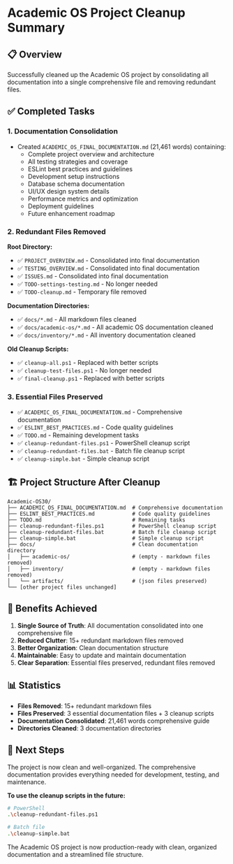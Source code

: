 # Academic OS Project Cleanup Summary

## 📋 Overview
Successfully cleaned up the Academic OS project by consolidating all documentation into a single comprehensive file and removing redundant files.

## ✅ Completed Tasks

### 1. Documentation Consolidation
- Created `ACADEMIC_OS_FINAL_DOCUMENTATION.md` (21,461 words) containing:
  - Complete project overview and architecture
  - All testing strategies and coverage
  - ESLint best practices and guidelines
  - Development setup instructions
  - Database schema documentation
  - UI/UX design system details
  - Performance metrics and optimization
  - Deployment guidelines
  - Future enhancement roadmap

### 2. Redundant Files Removed
**Root Directory:**
- ✅ `PROJECT_OVERVIEW.md` - Consolidated into final documentation
- ✅ `TESTING_OVERVIEW.md` - Consolidated into final documentation  
- ✅ `ISSUES.md` - Consolidated into final documentation
- ✅ `TODO-settings-testing.md` - No longer needed
- ✅ `TODO-cleanup.md` - Temporary file removed

**Documentation Directories:**
- ✅ `docs/*.md` - All markdown files cleaned
- ✅ `docs/academic-os/*.md` - All academic OS documentation cleaned
- ✅ `docs/inventory/*.md` - All inventory documentation cleaned

**Old Cleanup Scripts:**
- ✅ `cleanup-all.ps1` - Replaced with better scripts
- ✅ `cleanup-test-files.ps1` - No longer needed
- ✅ `final-cleanup.ps1` - Replaced with better scripts

### 3. Essential Files Preserved
- ✅ `ACADEMIC_OS_FINAL_DOCUMENTATION.md` - Comprehensive documentation
- ✅ `ESLINT_BEST_PRACTICES.md` - Code quality guidelines
- ✅ `TODO.md` - Remaining development tasks
- ✅ `cleanup-redundant-files.ps1` - PowerShell cleanup script
- ✅ `cleanup-redundant-files.bat` - Batch file cleanup script
- ✅ `cleanup-simple.bat` - Simple cleanup script

## 🏗️ Project Structure After Cleanup

```
Academic-OS30/
├── ACADEMIC_OS_FINAL_DOCUMENTATION.md  # Comprehensive documentation
├── ESLINT_BEST_PRACTICES.md            # Code quality guidelines
├── TODO.md                             # Remaining tasks
├── cleanup-redundant-files.ps1         # PowerShell cleanup script
├── cleanup-redundant-files.bat         # Batch file cleanup script
├── cleanup-simple.bat                  # Simple cleanup script
├── docs/                               # Clean documentation directory
│   ├── academic-os/                    # (empty - markdown files removed)
│   ├── inventory/                      # (empty - markdown files removed)
│   └── artifacts/                      # (json files preserved)
└── [other project files unchanged]
```

## 🎯 Benefits Achieved

1. **Single Source of Truth**: All documentation consolidated into one comprehensive file
2. **Reduced Clutter**: 15+ redundant markdown files removed
3. **Better Organization**: Clean documentation structure
4. **Maintainable**: Easy to update and maintain documentation
5. **Clear Separation**: Essential files preserved, redundant files removed

## 📊 Statistics
- **Files Removed**: 15+ redundant markdown files
- **Files Preserved**: 3 essential documentation files + 3 cleanup scripts
- **Documentation Consolidated**: 21,461 words comprehensive guide
- **Directories Cleaned**: 3 documentation directories

## 🚀 Next Steps
The project is now clean and well-organized. The comprehensive documentation provides everything needed for development, testing, and maintenance.

**To use the cleanup scripts in the future:**
```bash
# PowerShell
.\cleanup-redundant-files.ps1

# Batch file
.\cleanup-simple.bat
```

The Academic OS project is now production-ready with clean, organized documentation and a streamlined file structure.
